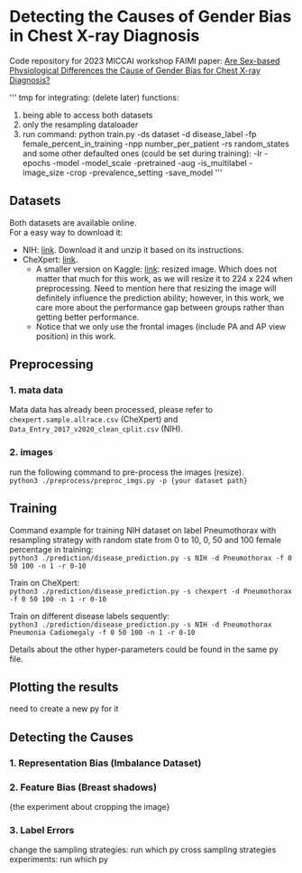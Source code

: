 # Detecting the Causes of Gender Bias in Chest X-ray Diagnosis

Code repository for 2023 MICCAI workshop FAIMI paper: [Are Sex-based Physiological Differences the Cause of Gender Bias for Chest X-ray Diagnosis?](https://arxiv.org/abs/2308.05129)

'''
tmp for integrating: (delete later)
functions: 
1. being able to access both datasets
2. only the resampling dataloader
3. run command: python train.py -ds dataset -d disease_label -fp female_percent_in_training -npp number_per_patient -rs random_states
    and some other defaulted ones (could be set during training): -lr -epochs -model -model_scale -pretrained -aug -is_multilabel -image_size -crop
    -prevalence_setting -save_model
'''

## Datasets

Both datasets are available online.  
For a easy way to download it:
* NIH: [link](https://nihcc.app.box.com/v/ChestXray-NIHCC). Download it and unzip it based on its instructions.
* CheXpert: [link](https://stanfordaimi.azurewebsites.net/datasets/8cbd9ed4-2eb9-4565-affc-111cf4f7ebe2). 
  * A smaller version on Kaggle: [link](https://www.kaggle.com/datasets/ashery/chexpert): resized image. 
  Which does not matter that much for this work, as we will resize it to 224 x 224 when preprocessing. 
  Need to mention here that resizing the image will definitely influence the prediction ability; however, in this work, 
  we care more about the performance gap between groups rather than getting better performance. 
  * Notice that we only use the frontal images (include PA and AP view position) in this work.


## Preprocessing

### 1. mata data
Mata data has already been processed, please refer to `chexpert.sample.allrace.csv` (CheXpert) and 
`Data_Entry_2017_v2020_clean_cplit.csv` (NIH).

### 2. images
run the following command to pre-process the images (resize).  
`python3 ./preprocess/preproc_imgs.py -p {your dataset path}`

## Training
Command example for training NIH dataset on label Pneumothorax with resampling strategy with random state from 0 to 10, 
0, 50 and 100 female percentage in training:  
`python3 ./prediction/disease_prediction.py -s NIH -d Pneumothorax -f 0 50 100 -n 1 -r 0-10`  

Train on CheXpert:    
`python3 ./prediction/disease_prediction.py -s chexpert -d Pneumothorax -f 0 50 100 -n 1 -r 0-10`  

Train on different disease labels sequently:   
`python3 ./prediction/disease_prediction.py -s NIH -d Pneumothorax Pneumonia Cadiomegaly -f 0 50 100 -n 1 -r 0-10`

Details about the other hyper-parameters could be found in the same py file.

## Plotting the results

need to create a new py for it

## Detecting the Causes
### 1. Representation Bias (Imbalance Dataset)

### 2. Feature Bias (Breast shadows)

{the experiment about cropping the image}


### 3. Label Errors 

change the sampling strategies: run which py
cross sampling strategies experiments: run which py

